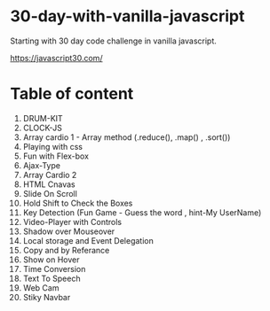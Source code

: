 # 30-day-with-vanilla-javascript
 Starting with 30 day code challenge in vanilla javascript.
 
 https://javascript30.com/ 
 # Table of content 
 1. DRUM-KIT
 2. CLOCK-JS
 3. Array cardio 1 - Array method (.reduce(), .map() , .sort())
 4. Playing with css
 5. Fun with Flex-box
 6. Ajax-Type
 7. Array Cardio 2
 8. HTML Cnavas
 9. Slide On Scroll
 10. Hold Shift to Check the Boxes
 11. Key Detection (Fun Game - Guess the word , hint-My UserName)
 12. Video-Player with Controls
 13. Shadow over Mouseover 
 14. Local storage and Event Delegation
 15. Copy and by Referance 
 16. Show on Hover
 17. Time Conversion
 18. Text To Speech
 19. Web Cam
 20. Stiky Navbar
